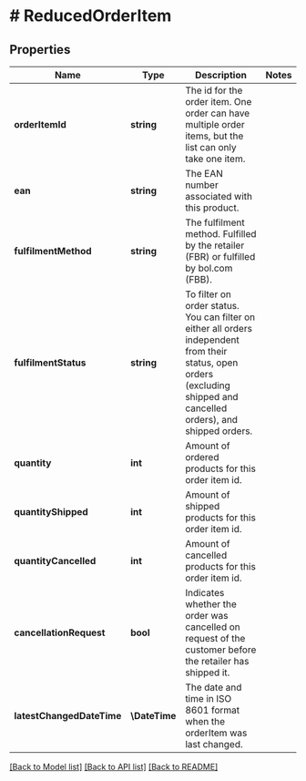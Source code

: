 # # ReducedOrderItem

## Properties

Name | Type | Description | Notes
------------ | ------------- | ------------- | -------------
**orderItemId** | **string** | The id for the order item. One order can have multiple order items, but the list can only take one item. |
**ean** | **string** | The EAN number associated with this product. |
**fulfilmentMethod** | **string** | The fulfilment method. Fulfilled by the retailer (FBR) or fulfilled by bol.com (FBB). |
**fulfilmentStatus** | **string** | To filter on order status. You can filter on either all orders independent from their status, open orders (excluding shipped and cancelled orders), and shipped orders. |
**quantity** | **int** | Amount of ordered products for this order item id. |
**quantityShipped** | **int** | Amount of shipped products for this order item id. |
**quantityCancelled** | **int** | Amount of cancelled products for this order item id. |
**cancellationRequest** | **bool** | Indicates whether the order was cancelled on request of the customer before the retailer has shipped it. |
**latestChangedDateTime** | **\DateTime** | The date and time in ISO 8601 format when the orderItem was last changed. |

[[Back to Model list]](../../README.md#models) [[Back to API list]](../../README.md#endpoints) [[Back to README]](../../README.md)
